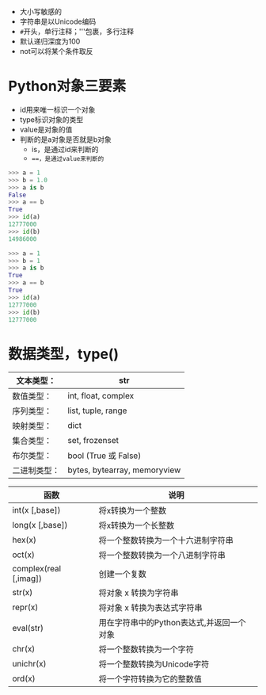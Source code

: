 - 大小写敏感的
- 字符串是以Unicode编码
- `#`开头，单行注释；'''包裹，多行注释
- 默认递归深度为100
- not可以将某个条件取反

# Python对象三要素
- id用来唯一标识一个对象
- type标识对象的类型
- value是对象的值
- 判断的是a对象是否就是b对象
	- is，是通过id来判断的
	- `==，是通过value来判断的`

```python
>>> a = 1
>>> b = 1.0
>>> a is b
False
>>> a == b
True
>>> id(a)
12777000
>>> id(b)
14986000

>>> a = 1
>>> b = 1
>>> a is b
True
>>> a == b
True
>>> id(a)
12777000
>>> id(b)
12777000
```

# 数据类型，type()
| 文本类型：  | str                          |
|--------|------------------------------|
| 数值类型：  | int, float, complex          |
| 序列类型：  | list, tuple, range           |
| 映射类型：  | dict                         |
| 集合类型：  | set, frozenset               |
| 布尔类型：  | bool (True 或 False)                        |
| 二进制类型： | bytes, bytearray, memoryview |

| 函数                     | 说明                            |
|------------------------|-------------------------------|
| int(x [,base])        | 将x转换为一个整数                     |
| long(x [,base])       | 将x转换为一个长整数                    |
| hex(x)                 | 将一个整数转换为一个十六进制字符串             |
| oct(x)                 | 将一个整数转换为一个八进制字符串              |
| complex(real [,imag]) | 创建一个复数                        |
| str(x)                 | 将对象 x 转换为字符串                  |
| repr(x)                | 将对象 x 转换为表达式字符串               |
| eval(str)              | 用在字符串中的Python表达式,并返回一个对象 |
| chr(x)                 | 将一个整数转换为一个字符                  |
| unichr(x)              | 将一个整数转换为Unicode字符             |
| ord(x)                 | 将一个字符转换为它的整数值                 |

